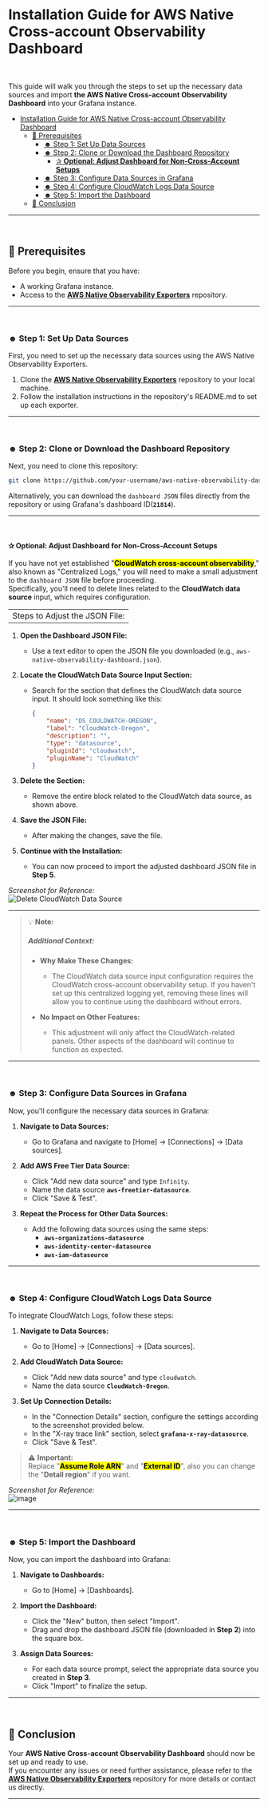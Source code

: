 # Installation Guide for AWS Native Cross-account Observability Dashboard

<br>

This guide will walk you through the steps to set up the necessary data sources and import **the AWS Native Cross-account Observability Dashboard** into your Grafana instance.

- [Installation Guide for AWS Native Cross-account Observability Dashboard](#installation-guide-for-aws-native-cross-account-observability-dashboard)
  - [🪩 Prerequisites](#-prerequisites)
    - [☻ Step 1: Set Up Data Sources](#-step-1-set-up-data-sources)
    - [☻ Step 2: Clone or Download the Dashboard Repository](#-step-2-clone-or-download-the-dashboard-repository)
      - [✰ **Optional: Adjust Dashboard for Non-Cross-Account Setups**](#-optional-adjust-dashboard-for-non-cross-account-setups)
    - [☻ Step 3: Configure Data Sources in Grafana](#-step-3-configure-data-sources-in-grafana)
    - [☻ Step 4: Configure CloudWatch Logs Data Source](#-step-4-configure-cloudwatch-logs-data-source)
    - [☻ Step 5: Import the Dashboard](#-step-5-import-the-dashboard)
  - [🪩 Conclusion](#-conclusion)

---

<br>

## 🪩 Prerequisites

Before you begin, ensure that you have:
- A working Grafana instance.
- Access to the [**AWS Native Observability Exporters**](https://github.com/your-username/aws-native-observability-exporters) repository.

---

<br>

### ☻ Step 1: Set Up Data Sources

First, you need to set up the necessary data sources using the AWS Native Observability Exporters.

1. Clone the [**AWS Native Observability Exporters**](https://github.com/your-username/aws-native-observability-exporters) repository to your local machine.
2. Follow the installation instructions in the repository's README.md to set up each exporter.

---

<br>

### ☻ Step 2: Clone or Download the Dashboard Repository

Next, you need to clone this repository:

```bash
git clone https://github.com/your-username/aws-native-observability-dashboard.git
```

Alternatively, you can download the `dashboard JSON` files directly from the repository or using Grafana's dashboard ID(**`21814`**).

---

<br>

#### ✰ **Optional: Adjust Dashboard for Non-Cross-Account Setups**

If you have not yet established "<mark>**CloudWatch cross-account observability**</mark>," also known as "Centralized Logs," you will need to make a small adjustment to the `dashboard JSON` file before proceeding.  
Specifically, you'll need to delete lines related to the **CloudWatch data source** input, which requires configuration.

||
|---|
|Steps to Adjust the JSON File:|

1. **Open the Dashboard JSON File:**
   - Use a text editor to open the JSON file you downloaded (e.g., `aws-native-observability-dashboard.json`).

2. **Locate the CloudWatch Data Source Input Section:**
   - Search for the section that defines the CloudWatch data source input. It should look something like this:

     ```json
     {
         "name": "DS_COULDWATCH-OREGON",
         "label": "CloudWatch-Oregon",
         "description": "",
         "type": "datasource",
         "pluginId": "cloudwatch",
         "pluginName": "CloudWatch"
     }
     ```

3. **Delete the Section:**
   - Remove the entire block related to the CloudWatch data source, as shown above.

4. **Save the JSON File:**
   - After making the changes, save the file.

5. **Continue with the Installation:**
   - You can now proceed to import the adjusted dashboard JSON file in **Step 5**.

*Screenshot for Reference:*  
![Delete CloudWatch Data Source](../assets/SS-CWLsDatasource-delete.jpg)

---

> 💡 **Note:**
>##### **Additional Context:**
>
>- **Why Make These Changes:** 
>   - The CloudWatch data source input configuration requires the CloudWatch cross-account observability setup. If you haven't set up this centralized logging yet, removing these lines will allow you to continue using the dashboard without errors.
>  
>- **No Impact on Other Features:** 
>   - This adjustment will only affect the CloudWatch-related panels. Other aspects of the dashboard will continue to function as expected.

---

<br>

### ☻ Step 3: Configure Data Sources in Grafana

Now, you'll configure the necessary data sources in Grafana:

1. **Navigate to Data Sources:**
   - Go to Grafana and navigate to [Home] → [Connections] → [Data sources].

2. **Add AWS Free Tier Data Source:**
   - Click "Add new data source" and type `Infinity`.
   - Name the data source **`aws-freetier-datasource`**.
   - Click "Save & Test".

3. **Repeat the Process for Other Data Sources:**
   - Add the following data sources using the same steps:
     - **`aws-organizations-datasource`**
     - **`aws-identity-center-datasource`**
     - **`aws-iam-datasource`**

---

<br>

### ☻ Step 4: Configure CloudWatch Logs Data Source

To integrate CloudWatch Logs, follow these steps:

1. **Navigate to Data Sources:**
   - Go to [Home] → [Connections] → [Data sources].

2. **Add CloudWatch Data Source:**
   - Click "Add new data source" and type `cloudwatch`.
   - Name the data source **`CloudWatch-Oregon`**.

3. **Set Up Connection Details:**
   - In the "Connection Details" section, configure the settings according to the screenshot provided below.
   - In the "X-ray trace link" section, select **`grafana-x-ray-datasource`**.
   - Click "Save & Test".

> ⚠️ **Important:**  
> Replace "<mark>**Assume Role ARN**</mark>" and "<mark>**External ID**</mark>", also you can change the "**Detail region**" if you want.

*Screenshot for Reference:*  
![image](../assets/SS-CWLsDatasource.jpg)

---

<br>

### ☻ Step 5: Import the Dashboard

Now, you can import the dashboard into Grafana:

1. **Navigate to Dashboards:**
   - Go to [Home] → [Dashboards].

2. **Import the Dashboard:**
   - Click the "New" button, then select "Import".
   - Drag and drop the dashboard JSON file (downloaded in **Step 2**) into the square box.

3. **Assign Data Sources:**
   - For each data source prompt, select the appropriate data source you created in **Step 3**.
   - Click "Import" to finalize the setup.

---

<br>

## 🪩 Conclusion

Your **AWS Native Cross-account Observability Dashboard** should now be set up and ready to use.  
If you encounter any issues or need further assistance, please refer to the [**AWS Native Observability Exporters**](https://github.com/your-username/aws-native-observability-exporters) repository for more details or contact us directly.

---
